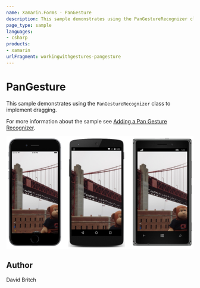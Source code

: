 ```yaml
---
name: Xamarin.Forms - PanGesture
description: This sample demonstrates using the PanGestureRecognizer class to implement dragging.
page_type: sample
languages:
- csharp
products:
- xamarin
urlFragment: workingwithgestures-pangesture
---
```

# PanGesture

This sample demonstrates using the `PanGestureRecognizer` class to implement dragging.

For more information about the sample see [Adding a Pan Gesture Recognizer](http://developer.xamarin.com/guides/xamarin-forms/user-interface/gestures/pan/).

![PanGesture application screenshot](Screenshots/01All.png "PanGesture application screenshot")

## Author

David Britch
